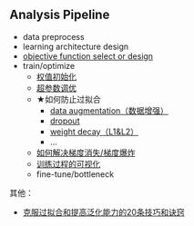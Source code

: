 ## Analysis Pipeline

- data preprocess
- learning architecture design 
- [objective function select or design](目标函数.md)
- train/optimize
  - [权值初始化](权值初始化.md)
  - [超参数调优](超参数调优.md)
  - ★如何防止过拟合
    - [data augmentation（数据增强）](data-augmentation.md)
    - [dropout](Dropout.md)
    - [weight decay（L1&L2）](权重衰减.md)
    - ...
  - [如何解决梯度消失/梯度爆炸](如何防止梯度消失和梯度爆炸.md)
  - [训练过程的可视化](CNN可视化.md)
  - fine-tune/bottleneck



其他：

- [克服过拟合和提高泛化能力的20条技巧和诀窍](./深度学习性能提升的方法.md)

